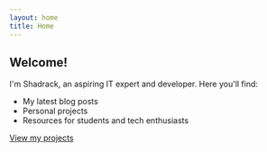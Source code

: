 ```yaml
---
layout: home
title: Home
---
```


## Welcome!

I'm Shadrack, an aspiring IT expert and developer. Here you'll find:

- My latest blog posts
- Personal projects
- Resources for students and tech enthusiasts

[View my projects](projects.md)
